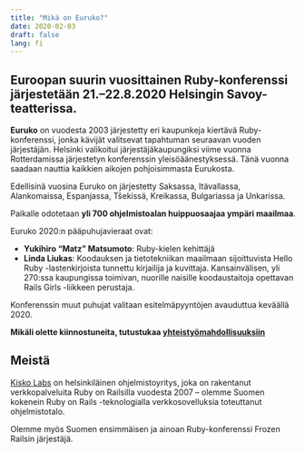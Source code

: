 ```yaml
---
title: "Mikä on Euruko?"
date: 2020-02-03
draft: false
lang: fi
---
```


## Euroopan suurin vuosittainen Ruby-konferenssi järjestetään 21.–22.8.2020 Helsingin Savoy-teatterissa.

**Euruko** on vuodesta 2003 järjestetty eri kaupunkeja kiertävä Ruby-konferenssi, jonka kävijät valitsevat tapahtuman seuraavan vuoden järjestäjän. Helsinki valikoitui järjestäjäkaupungiksi viime vuonna Rotterdamissa järjestetyn konferenssin yleisöäänestyksessä. Tänä vuonna saadaan nauttia kaikkien aikojen pohjoisimmasta Eurukosta.

Edellisinä vuosina Euruko on järjestetty Saksassa, Itävallassa, Alankomaissa, Espanjassa, Tšekissä, Kreikassa, Bulgariassa ja Unkarissa.

Paikalle odotetaan **yli 700 ohjelmistoalan huippuosaajaa ympäri maailmaa**.

Euruko 2020:n pääpuhujavieraat ovat:

- **Yukihiro “Matz” Matsumoto**: Ruby-kielen kehittäjä
- **Linda Liukas**: Koodauksen ja tietotekniikan maailmaan sijoittuvista Hello Ruby -lastenkirjoista tunnettu kirjailija ja kuvittaja. Kansainvälisen, yli 270:ssa kaupungissa toimivan, nuorille naisille koodaustaitoja opettavan Rails Girls -liikkeen perustaja.

Konferenssin muut puhujat valitaan esitelmäpyyntöjen avauduttua keväällä 2020.

**Mikäli olette kiinnostuneita, tutustukaa [yhteistyömahdollisuuksiin](https://euruko2020.org/sponsoring/)**

## Meistä

[Kisko Labs](https://kiskolabs.com/) on helsinkiläinen ohjelmistoyritys, joka on rakentanut verkkopalveluita Ruby on Railsilla vuodesta 2007 – olemme Suomen kokenein Ruby on Rails -teknologialla verkkosovelluksia toteuttanut ohjelmistotalo.

Olemme myös Suomen ensimmäisen ja ainoan Ruby-konferenssi Frozen Railsin järjestäjä.
